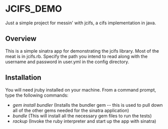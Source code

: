 JCIFS_DEMO
==========

Just a simple project for messin' with jcifs, a cifs implementation in java.

Overview
--------

This is a simple sinatra app for demonstrating the jcifs library. Most of the meat is in jcifs.rb. Specify the path you intend to read along with the username and password in user.yml in the config directory. 

Installation
------------

You will need jruby installed on your machine.
From a command prompt, type the following commands:

*  _gem install bundler_ (Installs the bundler gem -- this is used to
   pull down all of the other gems needed for the sinatra application)
* _bundle_ (This will install all the necessary gem files to run the
  tests)
* _rackup_ (Invoke the ruby interpreter and start up the
  app with sinatra)